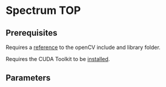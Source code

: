 # Spectrum TOP

## Prerequisites
Requires a [reference](https://github.com/TouchDesigner/CustomOperatorSamples#referencing-opencv-libraries) to the openCV include and library folder.

Requires the CUDA Toolkit to be [installed](https://github.com/TouchDesigner/CustomOperatorSamples/blob/main/README.md#installing-the-cuda-toolkit).

## Parameters
